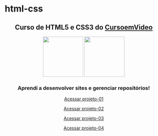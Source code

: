 # html-css
<div align="center">
<h2>Curso de <strong>HTML5 e CSS3</strong> do <a href="https://www.cursoemvideo.com" target="_blank">CursoemVideo</a></h2>

<p>
<img src="https://icons.iconarchive.com/icons/simpleicons-team/simple/128/html5-icon.png" width="128" height="128">

<img src="https://icons.iconarchive.com/icons/simpleicons-team/simple/128/css3-icon.png" width="128" height="128">
</p>

<p>
<h3>Aprendi a desenvolver sites e gerenciar repositórios!</h3>

<a href="https://mateusleguir.github.io/projeto-android" target="_blank">Acessar projeto-01</a><br>

<a href="https://mateusleguir.github.io/projeto-cordel" target="_blank">Acessar projeto-02</a><br>

<a href="https://mateusleguir.github.io/projeto-social" target="_blank">Acessar projeto-03</a><br>

<a href="https://mateusleguir.github.io/projeto-login" target="_blank">Acessar projeto-04</a>

</p>
</div>
